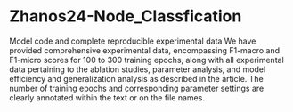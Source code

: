 # Zhanos24-Node_Classfication
Model code and complete reproducible experimental data
We have provided comprehensive experimental data, encompassing F1-macro and F1-micro scores for 100 to 300 training epochs, along with all experimental data pertaining to the ablation studies, parameter analysis, and model efficiency and generalization analysis as described in the article. The number of training epochs and corresponding parameter settings are clearly annotated within the text or on the file names.
